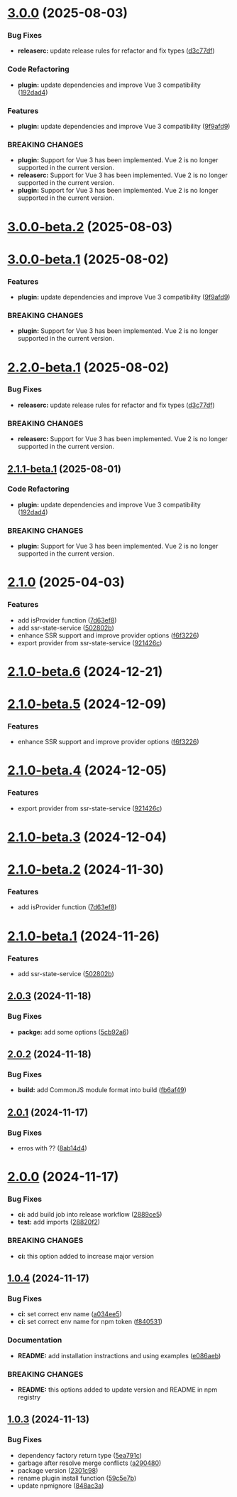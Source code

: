 # [3.0.0](https://github.com/vue-modeler/dc/compare/v2.1.0...v3.0.0) (2025-08-03)


### Bug Fixes

* **releaserc:** update release rules for refactor and fix types ([d3c77df](https://github.com/vue-modeler/dc/commit/d3c77dfed9539448425e7848f7dd153524f6c793))


### Code Refactoring

* **plugin:** update dependencies and improve Vue 3 compatibility ([192dad4](https://github.com/vue-modeler/dc/commit/192dad4a488fbf367993c3a7c48e0a4c32925735))


### Features

* **plugin:** update dependencies and improve Vue 3 compatibility ([9f9afd9](https://github.com/vue-modeler/dc/commit/9f9afd97cc238e5ef4c8299a828d8b302901e02c))


### BREAKING CHANGES

* **plugin:** Support for Vue 3 has been implemented. Vue 2 is no longer supported in the current version.
* **releaserc:** Support for Vue 3 has been implemented. Vue 2 is no longer supported in the current version.
* **plugin:** Support for Vue 3 has been implemented. Vue 2 is no longer supported in the current version.

# [3.0.0-beta.2](https://github.com/vue-modeler/dc/compare/v3.0.0-beta.1...v3.0.0-beta.2) (2025-08-03)

# [3.0.0-beta.1](https://github.com/vue-modeler/dc/compare/v2.2.0-beta.1...v3.0.0-beta.1) (2025-08-02)


### Features

* **plugin:** update dependencies and improve Vue 3 compatibility ([9f9afd9](https://github.com/vue-modeler/dc/commit/9f9afd97cc238e5ef4c8299a828d8b302901e02c))


### BREAKING CHANGES

* **plugin:** Support for Vue 3 has been implemented. Vue 2 is no longer supported in the current version.

# [2.2.0-beta.1](https://github.com/vue-modeler/dc/compare/v2.1.1-beta.1...v2.2.0-beta.1) (2025-08-02)


### Bug Fixes

* **releaserc:** update release rules for refactor and fix types ([d3c77df](https://github.com/vue-modeler/dc/commit/d3c77dfed9539448425e7848f7dd153524f6c793))


### BREAKING CHANGES

* **releaserc:** Support for Vue 3 has been implemented. Vue 2 is no longer supported in the current version.

## [2.1.1-beta.1](https://github.com/vue-modeler/dc/compare/v2.1.0...v2.1.1-beta.1) (2025-08-01)


### Code Refactoring

* **plugin:** update dependencies and improve Vue 3 compatibility ([192dad4](https://github.com/vue-modeler/dc/commit/192dad4a488fbf367993c3a7c48e0a4c32925735))


### BREAKING CHANGES

* **plugin:** Support for Vue 3 has been implemented. Vue 2 is no longer supported in the current version.

# [2.1.0](https://github.com/vue-modeler/dc/compare/v2.0.3...v2.1.0) (2025-04-03)


### Features

* add isProvider function ([7d63ef8](https://github.com/vue-modeler/dc/commit/7d63ef8ab2aececa41bc3fe0749d9db2aba14200))
* add ssr-state-service ([502802b](https://github.com/vue-modeler/dc/commit/502802b8b3fe756fb3f4d95021a8efc4d155e510))
* enhance SSR support and improve provider options ([f6f3226](https://github.com/vue-modeler/dc/commit/f6f32269d7cdcf065877cd2493bb9e67b878a2d9))
* export provider from ssr-state-service ([921426c](https://github.com/vue-modeler/dc/commit/921426c056204048de9aaf0f36f376828c1e5ca8))

# [2.1.0-beta.6](https://github.com/vue-modeler/dc/compare/v2.1.0-beta.5...v2.1.0-beta.6) (2024-12-21)

# [2.1.0-beta.5](https://github.com/vue-modeler/dc/compare/v2.1.0-beta.4...v2.1.0-beta.5) (2024-12-09)


### Features

* enhance SSR support and improve provider options ([f6f3226](https://github.com/vue-modeler/dc/commit/f6f32269d7cdcf065877cd2493bb9e67b878a2d9))

# [2.1.0-beta.4](https://github.com/vue-modeler/dc/compare/v2.1.0-beta.3...v2.1.0-beta.4) (2024-12-05)


### Features

* export provider from ssr-state-service ([921426c](https://github.com/vue-modeler/dc/commit/921426c056204048de9aaf0f36f376828c1e5ca8))

# [2.1.0-beta.3](https://github.com/vue-modeler/dc/compare/v2.1.0-beta.2...v2.1.0-beta.3) (2024-12-04)

# [2.1.0-beta.2](https://github.com/vue-modeler/dc/compare/v2.1.0-beta.1...v2.1.0-beta.2) (2024-11-30)


### Features

* add isProvider function ([7d63ef8](https://github.com/vue-modeler/dc/commit/7d63ef8ab2aececa41bc3fe0749d9db2aba14200))

# [2.1.0-beta.1](https://github.com/vue-modeler/dc/compare/v2.0.3...v2.1.0-beta.1) (2024-11-26)


### Features

* add ssr-state-service ([502802b](https://github.com/vue-modeler/dc/commit/502802b8b3fe756fb3f4d95021a8efc4d155e510))

## [2.0.3](https://github.com/vue-modeler/dc/compare/v2.0.2...v2.0.3) (2024-11-18)


### Bug Fixes

* **packge:** add some options ([5cb92a6](https://github.com/vue-modeler/dc/commit/5cb92a68d73bbef4e46a7d0b50786e788ba0e46b))

## [2.0.2](https://github.com/vue-modeler/dc/compare/v2.0.1...v2.0.2) (2024-11-18)


### Bug Fixes

* **build:** add CommonJS module format into build ([fb6af49](https://github.com/vue-modeler/dc/commit/fb6af49f5f68fa5e1da5087761de7df062d375eb))

## [2.0.1](https://github.com/vue-modeler/dc/compare/v2.0.0...v2.0.1) (2024-11-17)


### Bug Fixes

* erros with ?? ([8ab14d4](https://github.com/vue-modeler/dc/commit/8ab14d4dec05032337eda6eed37d2f1c0f7103fa))

# [2.0.0](https://github.com/vue-modeler/dc/compare/v1.0.4...v2.0.0) (2024-11-17)


### Bug Fixes

* **ci:** add build job into release workflow ([2889ce5](https://github.com/vue-modeler/dc/commit/2889ce52148382567b477dca2f4ef087a31543bd))
* **test:** add imports ([28820f2](https://github.com/vue-modeler/dc/commit/28820f2212dd256405570d95a1ee08c50d28259b))


### BREAKING CHANGES

* **ci:** this option added to increase major version

## [1.0.4](https://github.com/vue-modeler/dc/compare/v1.0.3...v1.0.4) (2024-11-17)


### Bug Fixes

* **ci:** set correct   env name ([a034ee5](https://github.com/vue-modeler/dc/commit/a034ee59fec8b74f27f79db7bdb226d14b89065a))
* **ci:** set correct  env name for npm token ([f840531](https://github.com/vue-modeler/dc/commit/f8405315fb41ddc612485db4ea42dd2a3696a246))


### Documentation

* **README:** add installation instractions and using examples ([e086aeb](https://github.com/vue-modeler/dc/commit/e086aeb320cf6d9c1c6d056e1709b2b6d9afb3e0))


### BREAKING CHANGES

* **README:** this options added to update version and README in npm registry

## [1.0.3](https://github.com/vue-modeler/dc/compare/v1.0.2...v1.0.3) (2024-11-13)

### Bug Fixes

* dependency factory return type ([5ea791c](https://github.com/vue-modeler/dc/commit/5ea791c461dc3cfb469c767cb5199f5eafb202df))
* garbage after resolve merge conflicts ([a290480](https://github.com/vue-modeler/dc/commit/a29048059fa3758b34989f278e22c326a3d6cee1))
* package version ([2301c98](https://github.com/vue-modeler/dc/commit/2301c98075eccc7f1462791d65538b522b3130ec))
* rename plugin install function ([59c5e7b](https://github.com/vue-modeler/dc/commit/59c5e7b6c4ffc0d0cad76172bf6b24d68f50c296))
* update npmignore ([848ac3a](https://github.com/vue-modeler/dc/commit/848ac3a40f8965416bb45ffa9c061230cc3538d5))
